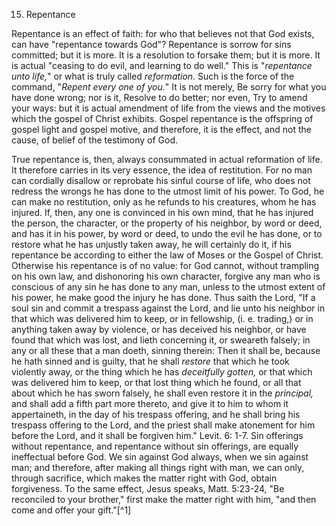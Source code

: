 15. Repentance 

Repentance is an effect of faith: for who that believes not that God exists, can have "repentance towards God"? Repentance is sorrow for sins committed; but it is more.  It  is  a resolution  to forsake them; but it is more. It is actual "ceasing to do evil, and learning to do well." This is "*repentance unto life,*" or what is truly called *reformation.* Such is the force of the command, "*Repent every one of you.*" It is not merely, Be sorry for what you have done wrong; nor is it, Resolve to do better; nor even, Try to amend your ways: but it is actual amendment of life from the views and the motives which  the  gospel  of  Christ  exhibits.  Gospel  repentance  is  the offspring of gospel light and gospel motive, and therefore, it is the effect, and not the cause, of belief of the testimony of God.  

True  repentance  is,  then,  always  consummated  in  actual reformation of life. It therefore carries in its very essence, the idea of restitution. For no man can cordially disallow or reprobate his sinful course of life, who does not redress the wrongs he has done to  the  utmost  limit  of  his  power.  To  God,  he  can  make  no restitution,  only  as  he  refunds  to  his  creatures,  whom  he  has injured. If, then, any one is convinced in his own mind, that he has injured the person, the character, or the property of his neighbor, by word or deed, and has it in his power, by word or deed, to undo the evil he has done, or to restore what he has unjustly taken away, he will certainly do it, if his repentance be according to either the law of Moses or the Gospel of Christ. Otherwise his repentance is of no value: for God cannot, without trampling on his own law, and  dishonoring  his  own  character,  forgive  any  man  who  is conscious of any sin he has done to any man, unless to the utmost extent of his power, he make good the injury he has done. Thus saith the Lord, "If a soul sin and commit a trespass against the Lord, and lie unto his neighbor in that which was delivered him to keep, or in fellowship, (i. e. trading,) or in anything taken away by violence, or has deceived his neighbor, or have found that which was lost, and lieth concerning it, or sweareth falsely; in any or all these that a man doeth, sinning therein: Then it shall be, because he hath sinned and is guilty, that he shall *restore* that which he took violently away, or the thing which he has *deceitfully gotten,* or that which was delivered him to keep, or that lost thing which he found, or all that about which he has sworn falsely, he shall even restore it in the *principal,* and shall add a fifth part more thereto, and give it to him to whom it appertaineth, in the day of his trespass offering, and he shall bring his trespass offering to the Lord, and the priest shall  make  atonement  for  him  before  the  Lord,  and  it  shall  be forgiven him." Levit. 6: 1-7. Sin offerings without repentance, and repentance  without  sin  offerings,  are  equally  ineffectual  before God. We sin against God always, when we sin against man; and therefore,  after making  all things  right with  man, we can only, through sacrifice, which makes the matter right with God, obtain forgiveness. To the same effect, Jesus speaks, Matt. 5:23-24, "Be reconciled to your brother," first make the matter right with him, "and then come and offer your gift."[^1] 

